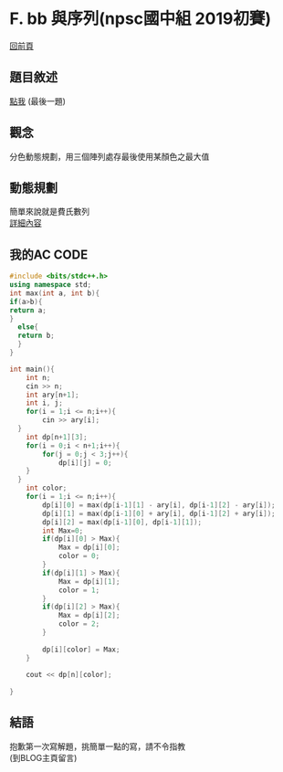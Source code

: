 # F. bb 與序列(npsc國中組 2019初賽) 
[回前頁](https://whaleon120.github.io/blogs/info/main)
## 題目敘述  
[點我](https://www.google.com/url?sa=t&source=web&rct=j&url=https://contest.cc.ntu.edu.tw/npsc2019/teamclient/semi_junior.pdf&ved=2ahUKEwj18_zAq5rzAhVUIaYKHULZC9AQFnoECAkQAQ&usg=AOvVaw2jRs7Shi0hxxFPgC-b4T7u)
(最後一題)
## 觀念  
分色動態規劃，用三個陣列處存最後使用某顏色之最大值
## 動態規劃  
簡單來說就是費氏數列  
[詳細內容](http://www.tcgs.tc.edu.tw/~sagit/cpp/q12.htm)  
## 我的AC CODE  
``` cpp
#include <bits/stdc++.h>
using namespace std;
int max(int a, int b){
if(a>b){
return a;
}
  else{
  return b;
  }
}

int main(){
	int n;
	cin >> n;
	int ary[n+1];
	int i, j;
	for(i = 1;i <= n;i++){
		cin >> ary[i];
  }
	int dp[n+1][3];
	for(i = 0;i < n+1;i++){
		for(j = 0;j < 3;j++){
			dp[i][j] = 0;
    }
  }
	int color;
	for(i = 1;i <= n;i++){
		dp[i][0] = max(dp[i-1][1] - ary[i], dp[i-1][2] - ary[i]);
		dp[i][1] = max(dp[i-1][0] + ary[i], dp[i-1][2] + ary[i]);
		dp[i][2] = max(dp[i-1][0], dp[i-1][1]);
		int Max=0;
		if(dp[i][0] > Max){
			Max = dp[i][0];
			color = 0;
		}
		if(dp[i][1] > Max){
			Max = dp[i][1];
			color = 1;
		}
		if(dp[i][2] > Max){
			Max = dp[i][2];
			color = 2;
		}
		
		dp[i][color] = Max;
	}
		
	cout << dp[n][color];
	
}
```
## 結語  
抱歉第一次寫解題，挑簡單一點的寫，請不令指教  
(到BLOG主頁留言)
